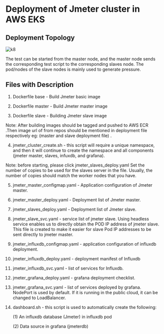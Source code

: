 # Deployment of Jmeter cluster in AWS EKS

## Deployment Topology
![k8](https://user-images.githubusercontent.com/47892366/135235283-5b14aa1c-12c2-4f0c-8d64-a9b7a527d1ae.png)

The test can be started from the master node, and the master node sends the corresponding test script to the corresponding slaves node. 
The pod/nodes of the slave nodes is mainly used to generate pressure.

## Files with Description
1. Dockerfile base - Build Jmeter basic image

2. Dockerfile master - Build Jmeter master image

3. Dockerfile slave - Building Jmeter slave image

Note: After building images should be tagged and pushed to AWS ECR .Then image url of  from repos should be mentioned  in deployment file respectively eg: (master and slave deployment file) .


4. jmeter_cluster_create.sh - this script will require a unique namespace, and then it will continue to create the namespace and all components 
(jmeter master, slaves, infuxdb, and grafana).

Note: before starting, please click jmeter_slaves_deploy.yaml Set the number of copies to be used for the slaves server in the file. 
Usually, the number of copies should match the worker nodes that you have.

5. jmeter_master_configmap.yaml - Application configuration of Jmeter master.

6. jmeter_master_deploy.yaml - Deployment list of Jmeter master.

7. jmeter_slaves_deploy.yaml - Deployment list of Jmeter slave.

8. jmeter_slave_svc.yaml - service list of jmeter slave. Using headless service enables us to directly obtain the POD IP address of jmeter slave. 
This file is created to make it easier for slave Pod IP addresses to be sent directly to jmeter master.

9. jmeter_influxdb_configmap.yaml - application configuration of influxdb deployment.
10. jmeter_influxdb_deploy.yaml - deployment manifest of Influxdb

11. jmeter_influxdb_svc.yaml - list of services for Influxdb.
12. jmeter_grafana_deploy.yaml - grafana deployment checklist.
13. jmeter_grafana_svc.yaml - list of services deployed by grafana. NodePort is used by default. If it is running in the public cloud, it can be changed to LoadBalancer.
14. dashboard.sh - this script is used to automatically create the following:
      
      (1) An influxdb database (Jmeter) in influxdb pod
  
      (2) Data source in grafana (jmeterdb)
